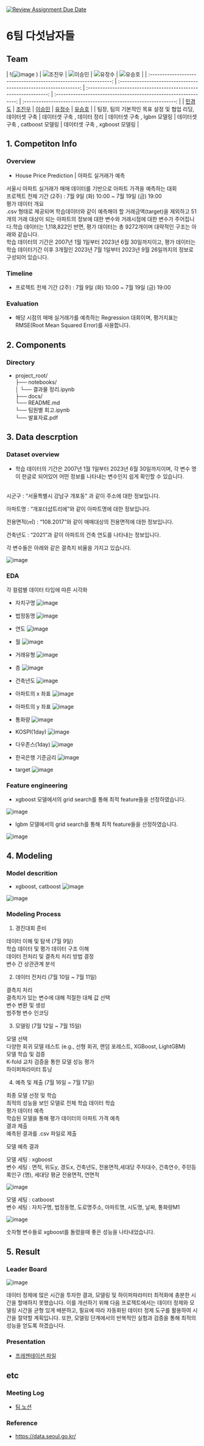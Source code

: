 [![Review Assignment Due Date](https://classroom.github.com/assets/deadline-readme-button-22041afd0340ce965d47ae6ef1cefeee28c7c493a6346c4f15d667ab976d596c.svg)](https://classroom.github.com/a/D1pZhJxu)
# 6팀 다섯남자들

## Team

| !(![image](https://github.com/user-attachments/assets/3a515fef-99f7-4ae4-b493-768a2a5a1668)
) | ![조진우](![image](https://github.com/user-attachments/assets/5ea956db-a32c-4117-82af-bfcd18052c3a)
) | ![이승민](![image](https://github.com/user-attachments/assets/879bedb5-4014-4447-96d0-8bff9c634f1f)
) | ![유정수](![image](https://github.com/user-attachments/assets/0ae992c4-fd21-4296-affa-918f78f80e5f)
) | ![유승호](![image](https://github.com/user-attachments/assets/8c6f9f4f-d366-4653-b43d-11c1a608bc5a)
) |
| :--------------------------------------------------------------: | :--------------------------------------------------------------: | :--------------------------------------------------------------: | :--------------------------------------------------------------: | :--------------------------------------------------------------: |
|            [민경도](https://github.com/UpstageAILab)             |            [조진우](https://github.com/UpstageAILab)             |            [이승민](https://github.com/UpstageAILab)             |            [유정수](https://github.com/UpstageAILab)             |            [유승호](https://github.com/UpstageAILab)             |
|                            팀장, 팀의 기본적인 목표 설정 및 협업 리딩, 데이터셋 구축                             |                            데이터셋 구축 , 데이터 정리                             |                             데이터셋 구축 , lgbm 모델링                             |                            데이터셋 구축 , catboost 모델링                             |                            데이터셋 구축 , xgboost 모델링                             |

## 1. Competiton Info

### Overview

- House Price Prediction | 아파트 실거래가 예측

서울시 아파트 실거래가 매매 데이터를 기반으로 아파트 가격을 예측하는 대회<br/>
프로젝트 전체 기간 (2주) : 7월 9일 (화) 10:00 ~ 7월 19일 (금) 19:00<br/>
평가 데이터 개요<br/>
.csv 형태로 제공되며 학습데이터와 같이 예측해야 할 거래금액(target)을 제외하고 51개의 거래 대상이 되는 아파트의 정보에 대한 변수와 거래시점에 대한 변수가 주어집니다.학습 데이터는 1,118,822인 반면, 평가 데이터는 총 9272개이며 대략적인 구조는 아래와 같습니다.<br/> 
학습 데이터의 기간은 2007년 1월 1일부터 2023년 6월 30일까지이고, 평가 데이터는 학습 데이터기간 이후 3개월인 2023년 7월 1일부터 2023년 9월 26일까지의 정보로 구성되어 있습니다.<br/>

### Timeline

- 프로젝트 전체 기간 (2주) : 7월 9일 (화) 10:00 ~ 7월 19일 (금) 19:00

### Evaluation

- 해당 시점의 매매 실거래가를 예측하는 Regression 대회이며, 평가지표는 RMSE(Root Mean Squared Error)를 사용합니다.

## 2. Components

### Directory

- project_root/<br/>
├── notebooks/<br/>
│   └── 결과물 정리.ipynb<br/>
├── docs/<br/>
    └── README.md<br/>
    └── 팀원별 회고.ipynb<br/>
    └── 발표자료.pdf<br/>

    

## 3. Data descrption

### Dataset overview

- 학습 데이터의 기간은 2007년 1월 1일부터 2023년 6월 30일까지이며, 각 변수 명이 한글로 되어있어 어떤 정보를 나타내는 변수인지 쉽게 확인할 수 있습니다.<br/><br/>



시군구 : “서울특별시 강남구 개포동” 과 같이 주소에 대한 정보입니다.<br/>

아파트명 : “개포더샵트리에”와 같이 아파트명에 대한 정보입니다.<br/>

전용면적(㎡) : “108.2017”와 같이 매매대상의 전용면적에 대한 정보입니다.<br/>

건축년도 : “2021”과 같이 아파트의 건축 연도를 나타내는 정보입니다.<br/>

각 변수들은 아래와 같은 결측치 비율을 가지고 있습니다.<br/>

![image](https://github.com/user-attachments/assets/ec3637a7-a41f-4345-9e97-5aba9802e9a1)



### EDA

각 컬럼별 데이터 타입에 따른 시각화<br/>

- 자치구명 
![image](https://github.com/user-attachments/assets/41ea2215-8d65-411b-a0d1-f4f9b1110ea9)

- 법정동명
![image](https://github.com/user-attachments/assets/6aae8958-b2c1-485a-97b2-e42d0d5e22c6)

- 연도
![image](https://github.com/user-attachments/assets/075d5bc1-afc0-4ce1-89fb-78606cc6ccc2)

- 월
![image](https://github.com/user-attachments/assets/6d186900-771a-4727-9471-8b14ef4f61e9)

- 거래유형
![image](https://github.com/user-attachments/assets/359f4365-137c-4563-a2d8-a659182b3753)

- 층
![image](https://github.com/user-attachments/assets/e9fa16bd-c268-4ae7-8d43-6e15d101ad4b)

- 건축년도
![image](https://github.com/user-attachments/assets/e8a9876d-479a-443e-bf77-543a8000520c)

- 아파트의 x 좌표
![image](https://github.com/user-attachments/assets/a701144d-081b-4ec4-9f36-92ddc01e21cc)

- 아파트의 y 좌표
![image](https://github.com/user-attachments/assets/eeddf102-c842-4682-9db9-1bd449bf603e)

- 통화량
![image](https://github.com/user-attachments/assets/e0df80e4-1c68-429d-8416-8e1b14349328)

- KOSPI(1day)
![image](https://github.com/user-attachments/assets/c59f54b0-fd08-48fd-8d00-41e1c0a3a8e0)

- 다우존스(1day)
![image](https://github.com/user-attachments/assets/652ef962-73de-4991-8910-de8be4ddf2a7)

- 한국은행 기준금리
![image](https://github.com/user-attachments/assets/79342102-ede4-4023-ac62-69e7eedebcaa)

- target 
![image](https://github.com/user-attachments/assets/f1414a08-eab0-43a8-b842-4770e6d1fc28)



### Feature engineering

- xgboost 모델에서의 grid search를 통해 최적 feature들을 선정하였습니다.

![image](https://github.com/user-attachments/assets/ecf8a829-722f-43bb-a324-a3c954d76338)


- lgbm 모델에서의 grid search를 통해 최적 feature들을 선정하였습니다.

![image](https://github.com/user-attachments/assets/99e5a228-0518-4c4b-9f9f-256290fe070e)



## 4. Modeling

### Model descrition

- xgboost, catboost
![image](https://github.com/user-attachments/assets/b85ab3b9-9b0b-4aa3-ac4b-492afbd577dd)

![image](https://github.com/user-attachments/assets/2886932b-dabd-42b4-ab7d-f3aa697eda52)


### Modeling Process

1. 경진대회 준비<br/>

데이터 이해 및 탐색 (7월 9일)<br/>
학습 데이터 및 평가 데이터 구조 이해<br/>
데이터 전처리 및 결측치 처리 방법 결정<br/>
변수 간 상관관계 분석<br/>

2. 데이터 전처리 (7월 10일 ~ 7월 11일)<br/>

결측치 처리<br/>
결측치가 있는 변수에 대해 적절한 대체 값 선택<br/>
변수 변환 및 생성<br/>
범주형 변수 인코딩<br/>


3. 모델링 (7월 12일 ~ 7월 15일)<br/>

모델 선택<br/>
다양한 회귀 모델 테스트 (e.g., 선형 회귀, 랜덤 포레스트, XGBoost, LightGBM)<br/>
모델 학습 및 검증<br/>
K-fold 교차 검증을 통한 모델 성능 평가<br/>
하이퍼파라미터 튜닝<br/>

4. 예측 및 제출 (7월 16일 ~ 7월 17일)<br/>

최종 모델 선정 및 학습<br/>
최적의 성능을 보인 모델로 전체 학습 데이터 학습<br/>
평가 데이터 예측<br/>
학습된 모델을 통해 평가 데이터의 아파트 가격 예측<br/>
결과 제출<br/>
예측된 결과를 .csv 파일로 제출<br/>

모델 예측 결과<br/>

모델 세팅 : xgboost<br/>
변수 세팅 : 면적, 위도y, 경도x,  건축년도, 전용면적,세대당 주차대수, 건축연수, 주민등록인구 (명), 세대당 평균 전용면적, 연면적<br/>

![image](https://github.com/user-attachments/assets/19bb0ccb-0b69-452a-b629-a409f80383ca)


모델 세팅 : catboost<br/>
변수 세팅 : 자치구명, 법정동명, 도로명주소, 아파트명, 시도명, 날짜, 통화량M1<br/>

![image](https://github.com/user-attachments/assets/185ad5b1-7fa7-4d3e-a914-eaa50f9bfbae)



숫자형 변수들로 xgboost를 돌렸을때 좋은 성능을 나타내었습니다.

## 5. Result

### Leader Board

![image](https://github.com/user-attachments/assets/7b795da1-2cb0-4045-b772-529264c65419)


데이터 정제에 많은 시간을 투자한 결과, 모델링 및 하이퍼파라미터 최적화에 충분한 시간을 할애하지 못했습니다. 이를 개선하기 위해 다음 프로젝트에서는 데이터 정제와 모델링 시간을 균형 있게 배분하고, 필요에 따라 자동화된 데이터 정제 도구를 활용하여 시간을 절약할 계획입니다. 또한, 모델링 단계에서의 반복적인 실험과 검증을 통해 최적의 성능을 얻도록 하겠습니다.

### Presentation

- [프레젠테이션 파일](https://docs.google.com/presentation/d/1Z8q-_K3HgSlu13Aa1OGtcxa0AaY-PCX5atAKPJMtaj4/edit#slide=id.g2788afeb3d7_0_95)

## etc

### Meeting Log

- [팀 노션](https://sincere-nova-ec6.notion.site/6-aadb7f3e3be54c77a2ff1b93f65a9714)

### Reference

- https://data.seoul.go.kr/


